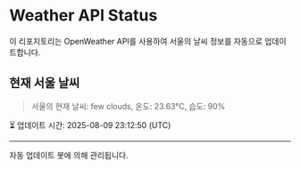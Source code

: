 
# Weather API Status

이 리포지토리는 OpenWeather API를 사용하여 서울의 날씨 정보를 자동으로 업데이트합니다.

## 현재 서울 날씨
> 서울의 현재 날씨: few clouds, 온도: 23.63°C, 습도: 90%

⏳ 업데이트 시간: 2025-08-09 23:12:50 (UTC)

---
자동 업데이트 봇에 의해 관리됩니다.
